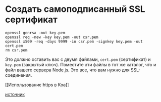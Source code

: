 # Создать самоподписанный SSL сертификат

```
openssl genrsa -out key.pem
openssl req -new -key key.pem -out csr.pem
openssl x509 -req -days 9999 -in csr.pem -signkey key.pem -out cert.pem
rm csr.pem
```

Это должно оставить вас с двумя файлами, `cert.pem` (сертификат) и `key.pem` (закрытый ключ). Поместите эти файлы в тот же каталог, что и файл вашего сервера Node.js. Это все, что вам нужно для SSL-соединения.

[[Использование https в Koa]]

[источник](https://nodejs.org/en/knowledge/HTTP/servers/how-to-create-a-HTTPS-server/)